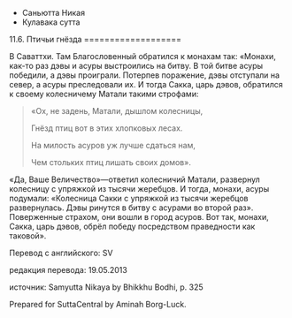 









* Саньютта Никая
* Кулавака сутта


11\.6\. Птичьи гнёзда
\=\=\=\=\=\=\=\=\=\=\=\=\=\=\=\=\=\=\=



В Саваттхи\. Там Благословенный обратился к монахам так: «Монахи, как\-то раз дэвы и асуры выстроились на битву\. В той битве асуры победили, а дэвы проиграли\. Потерпев поражение, дэвы отступали на север, а асуры преследовали их\. И тогда Сакка, царь дэвов, обратился к своему колесничему Матали такими строфами:



> «Ох, не задень, Матали, дышлом колесницы,  
> 
> Гнёзд птиц вот в этих хлопковых лесах\.  
> 
> На милость асуров уж лучше сдаться нам,  
> 
> Чем стольких птиц лишать своих домов»\.


«Да, Ваше Величество»—ответил колесничий Матали, развернул колесницу с упряжкой из тысячи жеребцов\. И тогда, монахи, асуры подумали: «Колесница Сакки с упряжкой из тысячи жеребцов развернулась\. Дэвы ринутся в битву с асурами во второй раз»\. Поверженные страхом, они вошли в город асуров\. Вот так, монахи, Сакка, царь дэвов, обрёл победу посредством праведности как таковой»\.



Перевод с английского: SV


редакция перевода: 19\.05\.2013


источник: Samyutta Nikaya by Bhikkhu Bodhi, p\. 325


Prepared for SuttaCentral by Aminah Borg\-Luck\.






